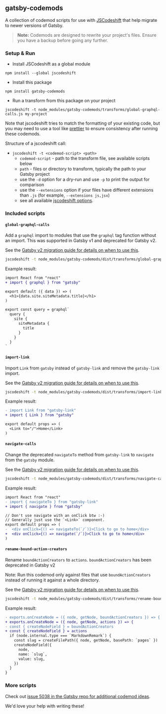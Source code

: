 ## gatsby-codemods

A collection of codemod scripts for use with [JSCodeshift](https://github.com/facebook/jscodeshift) that help migrate to newer versions of Gatsby.

> **Note:** Codemods are designed to rewrite your project's files. Ensure you have a backup before going any further.

### Setup & Run

- Install JSCodeshift as a global module

```
npm install --global jscodeshift
```

- Install this package

```
npm install gatsby-codemods
```

- Run a transform from this package on your project

```
jscodeshift -t node_modules/gatsby-codemods/transforms/global-graphql-calls.js my-project
```

Note that jscodeshift tries to match the formatting of your existing code, but you may need to use a tool like [prettier](https://prettier.io/) to ensure consistency after running these codemods.

Structure of a jscodeshift call:

- `jscodeshift -t <codemod-script> <path>`
  - `codemod-script` - path to the transform file, see available scripts below
  - `path` - files or directory to transform, typically the path to your Gatsby project
  - use the `-d` option for a dry-run and use `-p` to print the output for comparison
  - use the `--extensions` option if your files have different extensions than `.js` (for example, `--extensions js,jsx`)
  - see all available [jscodeshift options](https://github.com/facebook/jscodeshift#usage-cli).

### Included scripts

#### `global-graphql-calls`

Add a `graphql` import to modules that use the `graphql` tag function without an import. This was supported in Gatsby v1 and deprecated for Gatsby v2.

See the [Gatsby v2 migration guide for details on when to use this](https://next.gatsbyjs.org/docs/migrating-from-v1-to-v2/#import-graphql-from-gatsby).

```sh
jscodeshift -t node_modules/gatsby-codemods/dist/transforms/global-graphql-calls.js <path>
```

Example result:

```diff
import React from "react"
+ import { graphql } from "gatsby"

export default ({ data }) => (
  <h1>{data.site.siteMetadata.title}</h1>
)

export const query = graphql`
  query {
    site {
      siteMetadata {
        title
      }
    }
  }
`
```

#### `import-link`

Import `Link` from `gatsby` instead of `gatsby-link` and remove the `gatsby-link` import.

See the [Gatsby v2 migration guide for details on when to use this](https://next.gatsbyjs.org/docs/migrating-from-v1-to-v2/#import-link-from-gatsby).

```sh
jscodeshift -t node_modules/gatsby-codemods/dist/transforms/import-link.js <path>
```

Example result:

```diff
- import Link from "gatsby-link"
+ import { Link } from "gatsby"

export default props => (
  <Link to="/">Home</Link>
)
```

#### `navigate-calls`

Change the deprecated `navigateTo` method from `gatsby-link` to `navigate` from the `gatsby` module.

See the [Gatsby v2 migration guide for details on when to use this](https://next.gatsbyjs.org/docs/migrating-from-v1-to-v2/#change-navigateto-to-navigate).

```sh
jscodeshift -t node_modules/gatsby-codemods/dist/transforms/navigate-calls.js <path>
```

Example result:

```diff
import React from "react"
- import { navigateTo } from "gatsby-link"
+ import { navigate } from "gatsby"

// Don't use navigate with an onClick btw :-)
// Generally just use the `<Link>` component.
export default props => (
-  <div onClick={() => navigateTo(`/`)}>Click to go to home</div>
+  <div onClick={() => navigate(`/`)}>Click to go to home</div>
)
```

#### `rename-bound-action-creators`

Rename `boundActionCreators` to `actions`. `boundActionCreators` has been deprecated in Gatsby v2

Note: Run this codemod only against files that use `boundActionCreators` instead of running it against a whole directory.

See the [Gatsby v2 migration guide for details on when to use this](https://next.gatsbyjs.org/docs/migrating-from-v1-to-v2/#rename-boundactioncreators-to-actions).

```sh
jscodeshift -t node_modules/gatsby-codemods/dist/transforms/rename-bound-action-creators.js <path-to-file>
```

Example result:

```diff
- exports.onCreateNode = ({ node, getNode, boundActionCreators }) => {
+ exports.onCreateNode = ({ node, getNode, actions }) => {
- const { createNodeField } = boundActionCreators
+ const { createNodeField } = actions
  if (node.internal.type === `MarkdownRemark`) {
    const slug = createFilePath({ node, getNode, basePath: `pages` })
    createNodeField({
      node,
      name: `slug`,
      value: slug,
    })
  }
}
```

### More scripts

Check out [issue 5038 in the Gatsby repo for additional codemod ideas](https://github.com/gatsbyjs/gatsby/issues/5038#issuecomment-411516865).

We'd love your help with writing these!
